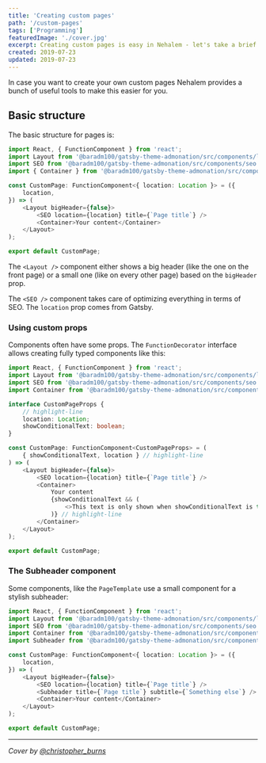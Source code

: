 ```yaml
---
title: 'Creating custom pages'
path: '/custom-pages'
tags: ['Programming']
featuredImage: './cover.jpg'
excerpt: Creating custom pages is easy in Nehalem - let's take a brief look.
created: 2019-07-23
updated: 2019-07-23
---
```


In case you want to create your own custom pages Nehalem provides a bunch of useful tools to make this easier for you.

## Basic structure

The basic structure for pages is:

```typescript jsx
import React, { FunctionComponent } from 'react';
import Layout from '@baradm100/gatsby-theme-admonation/src/components/layout';
import SEO from '@baradm100/gatsby-theme-admonation/src/components/seo';
import { Container } from '@baradm100/gatsby-theme-admonation/src/components/common';

const CustomPage: FunctionComponent<{ location: Location }> = ({
    location,
}) => (
    <Layout bigHeader={false}>
        <SEO location={location} title={`Page title`} />
        <Container>Your content</Container>
    </Layout>
);

export default CustomPage;
```

The `<Layout />` component either shows a big header (like the one on the front page) or a small one (like on every other page) based on the
`bigHeader` prop.

The `<SEO />` component takes care of optimizing everything in terms of SEO. The `location` prop comes from Gatsby.

### Using custom props

Components often have some props. The `FunctionDecorator` interface allows creating fully typed components like this:

```typescript jsx
import React, { FunctionComponent } from 'react';
import Layout from '@baradm100/gatsby-theme-admonation/src/components/layout';
import SEO from '@baradm100/gatsby-theme-admonation/src/components/seo';
import Container from '@baradm100/gatsby-theme-admonation/src/components/common';

interface CustomPageProps {
    // highlight-line
    location: Location;
    showConditionalText: boolean;
}

const CustomPage: FunctionComponent<CustomPageProps> = (
    { showConditionalText, location } // highlight-line
) => (
    <Layout bigHeader={false}>
        <SEO location={location} title={`Page title`} />
        <Container>
            Your content
            {showConditionalText && (
                <>This text is only shown when showConditionalText is true </>
            )} // highlight-line
        </Container>
    </Layout>
);

export default CustomPage;
```

### The Subheader component

Some components, like the `PageTemplate` use a small component for a stylish subheader:

```typescript jsx
import React, { FunctionComponent } from 'react';
import Layout from '@baradm100/gatsby-theme-admonation/src/components/layout';
import SEO from '@baradm100/gatsby-theme-admonation/src/components/seo';
import Container from '@baradm100/gatsby-theme-admonation/src/components/common';
import Subheader from '@baradm100/gatsby-theme-admonation/src/components/subheader';

const CustomPage: FunctionComponent<{ location: Location }> = ({
    location,
}) => (
    <Layout bigHeader={false}>
        <SEO location={location} title={`Page title`} />
        <Subheader title={`Page title`} subtitle={`Something else`} /> // highlight-line
        <Container>Your content</Container>
    </Layout>
);

export default CustomPage;
```

---

_Cover by [@christopher_burns](https://unsplash.com/@christopher__burns)_
